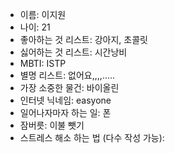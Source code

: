 - 이름: 이지원
- 나이: 21
- 좋아하는 것 리스트: 강아지, 초콜릿
- 싫어하는 것 리스트: 시간낭비
- MBTI: ISTP
- 별명 리스트: 없어요,,,,.....
- 가장 소중한 물건: 바이올린
- 인터넷 닉네임: easyone
- 일어나자마자 하는 일: 폰
- 잠버릇: 이불 뺏기
- 스트레스 해소 하는 법 (다수 작성 가능): 